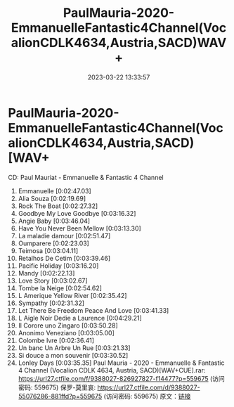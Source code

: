 ﻿---
title: PaulMauria-2020-EmmanuelleFantastic4Channel(VocalionCDLK4634,Austria,SACD)WAV+
date: 2023-03-22 13:33:57
categories: 古典音乐、新世纪、纯音雅乐
tags: 纯音雅乐
---
# PaulMauria-2020-EmmanuelleFantastic4Channel(VocalionCDLK4634,Austria,SACD)[WAV+

CD: Paul Mauriat - Emmanuelle &
Fantastic 4 Channel
01. Emmanuelle [0:02:47.03]
02. Alia Souza [0:02:19.69]
03. Rock The Boat [0:02:27.32]
04. Goodbye My Love Goodbye [0:03:16.32]
05. Angie Baby [0:03:46.04]
06. Have You Never Been Mellow [0:03:13.30]
07. La maladie damour [0:02:51.47]
08. Oumparere [0:02:23.03]
09. Teimosa [0:03:04.11]
10. Retalhos De Cetim [0:03:39.46]
11. Pacific Holiday [0:03:16.20]
12. Mandy [0:02:22.13]
13. Love Story [0:03:02.67]
14. Tombe la Neige [0:02:54.62]
15. L Amerique Yellow River [0:02:35.42]
16. Sympathy [0:02:31.32]
17. Let There Be Freedom Peace And Love [0:03:41.33]
18. L Aigle Noir Dedie a Laurence [0:04:29.21]
19. Il Corore uno Zingaro [0:03:50.28]
20. Anonimo Veneziano [0:03:05.00]
21. Colombe Ivre [0:02:36.41]
22. Un banc Un Arbre Un Rue [0:03:21.33]
23. Si douce a mon souvenir [0:03:30.52]
24. Lonley Days [0:03:35.35]
Paul Mauria - 2020 - Emmanuelle & Fantastic 4 Channel
(Vocalion CDLK 4634, Austria, SACD)[WAV+CUE].rar: https://url27.ctfile.com/f/9388027-826927827-f14477?p=559675
(访问密码: 559675)
保罗-莫里哀: https://url27.ctfile.com/d/9388027-55076286-881ffd?p=559675
(访问密码: 559675)
原文：[链接](https://blog.sina.com.cn/s/blog_1647c7e7601031132.html)